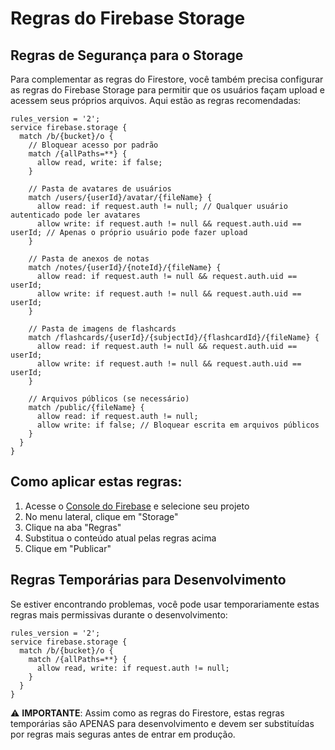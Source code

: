# Regras do Firebase Storage

## Regras de Segurança para o Storage

Para complementar as regras do Firestore, você também precisa configurar as regras do Firebase Storage para permitir que os usuários façam upload e acessem seus próprios arquivos. Aqui estão as regras recomendadas:

```
rules_version = '2';
service firebase.storage {
  match /b/{bucket}/o {
    // Bloquear acesso por padrão
    match /{allPaths=**} {
      allow read, write: if false;
    }
    
    // Pasta de avatares de usuários
    match /users/{userId}/avatar/{fileName} {
      allow read: if request.auth != null; // Qualquer usuário autenticado pode ler avatares
      allow write: if request.auth != null && request.auth.uid == userId; // Apenas o próprio usuário pode fazer upload
    }
    
    // Pasta de anexos de notas
    match /notes/{userId}/{noteId}/{fileName} {
      allow read: if request.auth != null && request.auth.uid == userId;
      allow write: if request.auth != null && request.auth.uid == userId;
    }
    
    // Pasta de imagens de flashcards
    match /flashcards/{userId}/{subjectId}/{flashcardId}/{fileName} {
      allow read: if request.auth != null && request.auth.uid == userId;
      allow write: if request.auth != null && request.auth.uid == userId;
    }
    
    // Arquivos públicos (se necessário)
    match /public/{fileName} {
      allow read: if request.auth != null;
      allow write: if false; // Bloquear escrita em arquivos públicos
    }
  }
}
```

## Como aplicar estas regras:

1. Acesse o [Console do Firebase](https://console.firebase.google.com/) e selecione seu projeto
2. No menu lateral, clique em "Storage"
3. Clique na aba "Regras"
4. Substitua o conteúdo atual pelas regras acima
5. Clique em "Publicar"

## Regras Temporárias para Desenvolvimento

Se estiver encontrando problemas, você pode usar temporariamente estas regras mais permissivas durante o desenvolvimento:

```
rules_version = '2';
service firebase.storage {
  match /b/{bucket}/o {
    match /{allPaths=**} {
      allow read, write: if request.auth != null;
    }
  }
}
```

⚠️ **IMPORTANTE**: Assim como as regras do Firestore, estas regras temporárias são APENAS para desenvolvimento e devem ser substituídas por regras mais seguras antes de entrar em produção. 